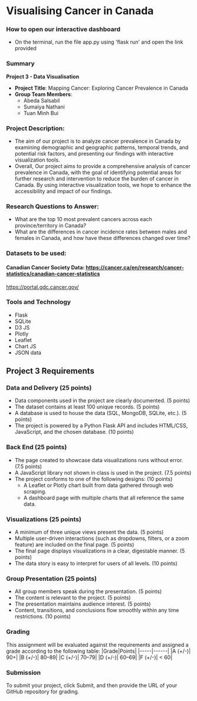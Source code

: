 # Visualising Cancer in Canada
### How to open our interactive dashboard
- On the terminal, run the file app.py using 'flask run' and open the link provided

### Summary
**Project 3 - Data Visualisation**

  * **Project Title**: Mapping Cancer: Exploring Cancer Prevalence in Canada
  * **Group Team Members**: 
    * Abeda Salsabil
    * Sumaiya Nathani
    * Tuan Minh Bui

### Project Description: 
* The aim of our project is to analyze cancer prevalence in Canada by examining demographic and geographic patterns, temporal trends, and potential risk factors, and presenting our findings with interactive visualization tools. 
* Overall, Our project aims to provide a comprehensive analysis of cancer prevalence in Canada, with the goal of identifying potential areas for further research and intervention to reduce the burden of cancer in Canada. By using interactive visualization tools, we hope to enhance the accessibility and impact of our findings.

### Research Questions to Answer:
- What are the top 10 most prevalent cancers across each province/territory in Canada?
- What are the differences in cancer incidence rates between males and females in Canada, and how have these differences changed over time?

### Datasets to be used:
#### Canadian Cancer Society Data: https://cancer.ca/en/research/cancer-statistics/canadian-cancer-statistics
https://portal.gdc.cancer.gov/ 

### Tools and Technology
- Flask
- SQLite
- D3 JS
- Plotly
- Leaflet
- Chart JS
- JSON data


## Project 3 Requirements
### Data and Delivery (25 points)
* Data components used in the project are clearly documented. (5 points)
* The dataset contains at least 100 unique records. (5 points)
* A database is used to house the data (SQL, MongoDB, SQLite, etc.). (5 points)
* The project is powered by a Python Flask API and includes HTML/CSS, JavaScript, and the chosen database. (10 points)
### Back End (25 points)
* The page created to showcase data visualizations runs without error. (7.5 points)
* A JavaScript library not shown in class is used in the project. (7.5 points)
* The project conforms to one of the following designs: (10 points)
  * A Leaflet or Plotly chart built from data gathered through web scraping.
  * A dashboard page with multiple charts that all reference the same data.
### Visualizations (25 points)
* A minimum of three unique views present the data. (5 points)
* Multiple user-driven interactions (such as dropdowns, filters, or a zoom feature) are included on the final page. (5 points)
* The final page displays visualizations in a clear, digestable manner. (5 points)
* The data story is easy to interpret for users of all levels. (10 points)
### Group Presentation (25 points)
* All group members speak during the presentation. (5 points)
* The content is relevant to the project. (5 points)
* The presentation maintains audience interest. (5 points)
* Content, transitions, and conclusions flow smoothly within any time restrictions. (10 points)
### Grading
This assignment will be evaluated against the requirements and assigned a grade according to the following table:
|Grade|Points|
|-----|------|
|A (+/-)|	90+|
|B (+/-)|	80–89|
|C (+/-)|	70–79|
|D (+/-)|	60–69|
|F (+/-)|	< 60|

### Submission
To submit your project, click Submit, and then provide the URL of your GitHub repository for grading.
